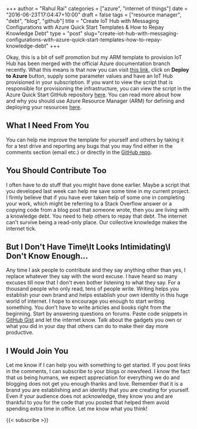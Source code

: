 +++
author = "Rahul Rai"
categories = ["azure", "internet of things"]
date = "2016-06-23T17:04:47+10:00"
draft = false
tags = ["resource manager", "debt", "blog", "github"]
title = "Create IoT Hub with Messaging Configurations with Azure Quick Start Templates & How to Repay Knowledge Debt"
type = "post"
slug="create-iot-hub-with-messaging-configurations-with-azure-quick-start-templates-how-to-repay-knowledge-debt"
+++

Okay, this is a bit of self promotion but my ARM template to provision IoT Hub has been merged with the official Azure documentation branch recently. What this means is that now you can visit [this link](https://azure.microsoft.com/en-in/documentation/templates/101-iothub-with-consumergroup-create/ 'Click Me..'), click on **Deploy to Azure** button, supply some parameter values and have an IoT Hub provisioned in your subscription. If you want to view the script that is responsible for provisioning the infrastructure, you can view the script in the Azure Quick Start GitHub repository [here](https://github.com/Azure/azure-quickstart-templates/tree/master/101-iothub-with-consumergroup-create 'Click Me..'). You can read more about how and why you should use Azure Resource Manager (ARM) for defining and deploying your resources [here](https://azure.microsoft.com/en-in/documentation/articles/resource-group-overview/ 'Click Me..').

## What I Need From You

You can help me improve the template for yourself and others by taking it for a test drive and reporting any bugs that you may find either in the comments section (email etc.) or directly in the [GitHub repo](https://github.com/Azure/azure-quickstart-templates/issues).

## You Should Contribute Too

I often have to do stuff that you might have done earlier. Maybe a script that you developed last week can help me save some time in my current project. I firmly believe that if you have ever taken help of some one in completing your work, which might be referring to a Stack Overflow answer or a copying code from a blog post that someone wrote, then you are living with a knowledge debt. You need to help others to repay that debt. The internet can't survive being a read-only place. Our collective knowledge makes the internet tick.

## But I Don't Have Time\It Looks Intimidating\I Don't Know Enough...

Any time I ask people to contribute and they say anything other than yes, I replace whatever they say with the word excuse. I have heard so many excuses till now that I don't even bother listening to what they say. For a thousand people who only read, tens of people write. Writing helps you establish your own brand and helps establish your own identity in this huge world of internet. I hope to encourage you enough to start writing something. You don't have to write articles and books right from the beginning. Start by answering questions on forums. Paste code snippets in [GitHub Gist](https://gist.github.com/ 'Click Me..') and let the internet know. Talk about the gadgets you own or what you did in your day that others can do to make their day more productive.

## I Would Join You

Let me know if I can help you with something to get started. If you post links in the comments, I can subscribe to your blogs or newsfeed. I know the fact that us being humans, we expect appreciation for everything we do and blogging does not get you enough thanks and love. Remember that it is a brand you are establishing and an identity that you are creating for yourself. Even if your audience does not acknowledge, they know you and are thankful to you for the code that you posted that helped them avoid spending extra time in office. Let me know what you think!

{{< subscribe >}}
